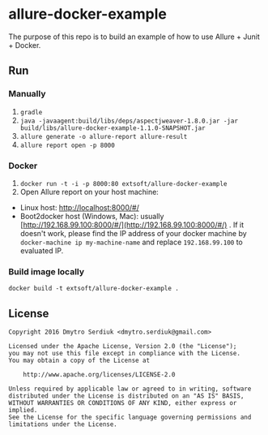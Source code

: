 # allure-docker-example
The purpose of this repo is to build an example of how to use Allure + Junit + Docker.

## Run
### Manually
1. `gradle`
2. `java -javaagent:build/libs/deps/aspectjweaver-1.8.0.jar -jar build/libs/allure-docker-example-1.1.0-SNAPSHOT.jar`
3. `allure generate -o allure-report allure-result`
4. `allure report open -p 8000`


### Docker
1. ```docker run -t -i -p 8000:80 extsoft/allure-docker-example ```
2. Open Allure report on your host machine:
  - Linux host: [http://localhost:8000/#/](http://localhost:8000/#/)
  - Boot2docker host (Windows, Mac): usually [http://192.168.99.100:8000/#/](http://192.168.99.100:8000/#/) . 
If it doesn't work, please find the IP address of your docker machine by `docker-machine ip my-machine-name` 
and replace `192.168.99.100` to evaluated IP.

### Build image locally
``` docker build -t extsoft/allure-docker-example . ```

## License
```
Copyright 2016 Dmytro Serdiuk <dmytro.serdiuk@gmail.com>

Licensed under the Apache License, Version 2.0 (the "License");
you may not use this file except in compliance with the License.
You may obtain a copy of the License at

    http://www.apache.org/licenses/LICENSE-2.0

Unless required by applicable law or agreed to in writing, software
distributed under the License is distributed on an "AS IS" BASIS,
WITHOUT WARRANTIES OR CONDITIONS OF ANY KIND, either express or implied.
See the License for the specific language governing permissions and
limitations under the License.
```
